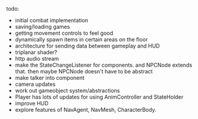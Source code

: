 todo:
* initial combat implementation
* saving/loading games
* getting movement controls to feel good
* dynamically spawn items in certain areas on the floor
* architecture for sending data between gameplay and HUD
* triplanar shader? 
* http audio stream
* make the StateChangeListener for components. and NPCNode extends that. then maybe NPCNode doesn't have to be abstract
* make talker into component
* camera updates
* work out gameobject system/abstractions
* Player has lots of updates for using AnimController and StateHolder
* improve HUD
* explore features of NavAgent, NavMesh, CharacterBody. 